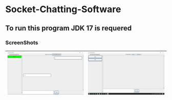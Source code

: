 # Socket-Chatting-Software
## To run this program JDK 17 is requered

### ScreenShots

| <img src="/ScreenShots/Screenshot_1.png" width="300" alt=""> | <img src="/ScreenShots/Screenshot_2.png" width="300" alt=""> |
| --- |--- |

